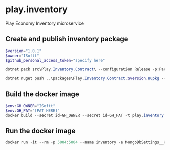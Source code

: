 # play.inventory
Play Economy Inventory microservice

## Create and publish inventory package
```powershell
$version="1.0.1"
$owner="ISoftt"
$github_personal_access_token="specify here"

dotnet pack src\Play.Inventory.Contract\ --configuration Release -p:PackageVersion=$version -p:RepositoryUrl=https://github.com/$owner/play.inventory -o ..\packages

dotnet nuget push ..\packages\Play.Inventory.Contract.$version.nupkg --api-key $github_personal_access_token --source "github"
```

## Build the docker image
```powershell
$env:GH_OWNER="ISoftt"
$env:GH_PAT="[PAT HERE]"
docker build --secret id=GH_OWNER --secret id=GH_PAT -t play.inventory:$version .
```

## Run the docker image
```powershell
docker run -it --rm -p 5004:5004 --name inventory -e MongoDbSettings__Host=mongo -e RabbitMQSettings__Host=rabbitmq --network playinfra_default play.inventory:$version
```